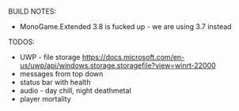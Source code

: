 ﻿BUILD NOTES:

* MonoGame.Extended 3.8 is fucked up - we are using 3.7 instead

TODOS:

* UWP - file storage https://docs.microsoft.com/en-us/uwp/api/windows.storage.storagefile?view=winrt-22000
* messages from top down 
* status bar with health
* audio - day chill, night deathmetal
* player mortality